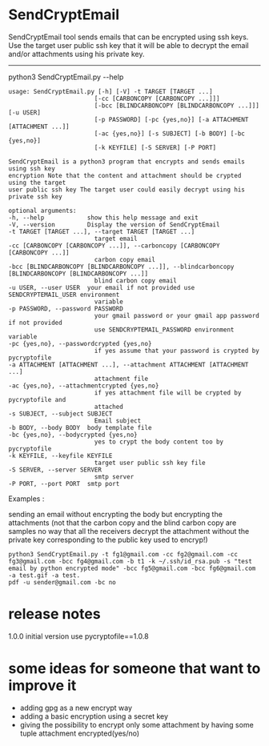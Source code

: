 # SendCryptEmail

SendCryptEmail tool sends emails that can be encrypted using ssh keys.
Use the target user public ssh key that it will be able to decrypt the email and/or attachments using his private key.

---

python3 SendCryptEmail.py --help

    usage: SendCryptEmail.py [-h] [-V] -t TARGET [TARGET ...]
                            [-cc [CARBONCOPY [CARBONCOPY ...]]]
                            [-bcc [BLINDCARBONCOPY [BLINDCARBONCOPY ...]]] [-u USER]
                            [-p PASSWORD] [-pc {yes,no}] [-a ATTACHMENT [ATTACHMENT ...]]
                            [-ac {yes,no}] [-s SUBJECT] [-b BODY] [-bc {yes,no}]
                            [-k KEYFILE] [-S SERVER] [-P PORT]

    SendCryptEmail is a python3 program that encrypts and sends emails using ssh key
    encryption Note that the content and attachment should be crypted using the target
    user public ssh key The target user could easily decrypt using his private ssh key

    optional arguments:
    -h, --help            show this help message and exit
    -V, --version         Display the version of SendCryptEmail
    -t TARGET [TARGET ...], --target TARGET [TARGET ...]
                            target email
    -cc [CARBONCOPY [CARBONCOPY ...]], --carboncopy [CARBONCOPY [CARBONCOPY ...]]
                            carbon copy email
    -bcc [BLINDCARBONCOPY [BLINDCARBONCOPY ...]], --blindcarboncopy [BLINDCARBONCOPY [BLINDCARBONCOPY ...]]
                            blind carbon copy email
    -u USER, --user USER  your email if not provided use SENDCRYPTEMAIL_USER environment
                            variable
    -p PASSWORD, --password PASSWORD
                            your gmail password or your gmail app password if not provided
                            use SENDCRYPTEMAIL_PASSWORD environment variable
    -pc {yes,no}, --passwordcrypted {yes,no}
                            if yes assume that your password is crypted by pycryptofile
    -a ATTACHMENT [ATTACHMENT ...], --attachment ATTACHMENT [ATTACHMENT ...]
                            attachment file
    -ac {yes,no}, --attachmentcrypted {yes,no}
                            if yes attachment file will be crypted by pycryptofile and
                            attached
    -s SUBJECT, --subject SUBJECT
                            Email subject
    -b BODY, --body BODY  body template file
    -bc {yes,no}, --bodycrypted {yes,no}
                            yes to crypt the body content too by pycryptofile
    -k KEYFILE, --keyfile KEYFILE
                            target user public ssh key file
    -S SERVER, --server SERVER
                            smtp server
    -P PORT, --port PORT  smtp port

Examples :

sending an email without encrypting the body but encrypting the attachments (not that the carbon copy and the blind carbon copy are samples no way that all the receivers decrypt the attachment without the private key corresponding to the public key used to encryp!)

    python3 SendCryptEmail.py -t fg1@gmail.com -cc fg2@gmail.com -cc fg3@gmail.com -bcc fg4@gmail.com -b t1 -k ~/.ssh/id_rsa.pub -s "test email by python encrypted mode" -bcc fg5@gmail.com -bcc fg6@gmail.com -a test.gif -a test.
    pdf -u sender@gmail.com -bc no

# release notes

1.0.0 initial version use pycryptofile==1.0.8

# some ideas for someone that want to improve it

- adding gpg as a new encrypt way
- adding a basic encryption using a secret key
- giving the possibility to encrypt only some attachment by having some tuple attachment encrypted(yes/no)
